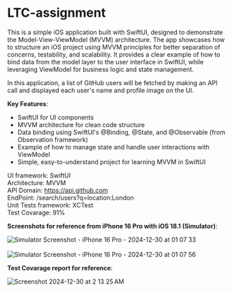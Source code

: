 # LTC-assignment
This is a simple iOS application built with SwiftUI, designed to demonstrate the Model-View-ViewModel (MVVM) architecture. The app showcases how to structure an iOS project using MVVM principles for better separation of concerns, testability, and scalability. It provides a clear example of how to bind data from the model layer to the user interface in SwiftUI, while leveraging ViewModel for business logic and state management.<br>

In this application, a list of GitHub users will be fetched by making an API call and displayed each user's name and profile image on the UI.

**Key Features**:
  
  - SwiftUI for UI components<br>
  - MVVM architecture for clean code structure<br>
  - Data binding using SwiftUI's @Binding, @State, and @Observable (from Observation framework)<br>
  - Example of how to manage state and handle user interactions with ViewModel<br>
  - Simple, easy-to-understand project for learning MVVM in SwiftUI<br>

UI framework: SwiftUI<br>
Architecture: MVVM<br>
API Domain: https://api.github.com <br>
EndPoint: /search/users?q=location:London <br>
Unit Tests framework: XCTest<br>
Test Covarage: 91% <br>


**Screenshots for reference from iPhone 16 Pro with iOS 18.1 (Simulator)**:<br>

![Simulator Screenshot - iPhone 16 Pro - 2024-12-30 at 01 07 33](https://github.com/user-attachments/assets/a9cdca11-f8ba-4e8e-b17f-3fae8f283e7a)
<br>
<br>
![Simulator Screenshot - iPhone 16 Pro - 2024-12-30 at 01 07 56](https://github.com/user-attachments/assets/78d95772-8b8e-4ea6-a300-aa888471f368)
<br>

**Test Covarage report for reference**:<br>

![Screenshot 2024-12-30 at 2 13 25 AM](https://github.com/user-attachments/assets/5e0efab8-5771-4cc0-9368-f7f37516bd70)
<br>


